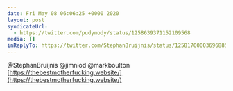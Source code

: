 ```yaml
---
date: Fri May 08 06:06:25 +0000 2020
layout: post
syndicateUrl:
  - https://twitter.com/pudymody/status/1258639371152109568
media: []
inReplyTo: https://twitter.com/StephanBruijnis/status/1258170000369688576
---
```

@StephanBruijnis @jimniod @markboulton [https://thebestmotherfucking.website/](https://thebestmotherfucking.website/)

